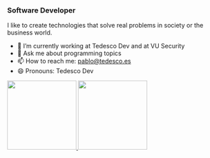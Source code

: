 ### Software Developer

I like to create technologies that solve real problems in society or the business world.

- 🔭 I’m currently working at Tedesco Dev and at VU Security
- 💬 Ask me about programming topics
- 📫 How to reach me: pablo@tedesco.es
- 😄 Pronouns: Tedesco Dev

<a href="https://github.com/tedesco8/">
  <img height="160em" src="https://github-readme-stats.vercel.app/api?username=tedesco8&show_icons=true&include_all_commits=true&custom_title=GitHub+Stats&theme=vue">
  <img height="160em" src="https://github-readme-stats.vercel.app/api/top-langs/?username=tedesco8&layout=compact&theme=vue">
</a>
